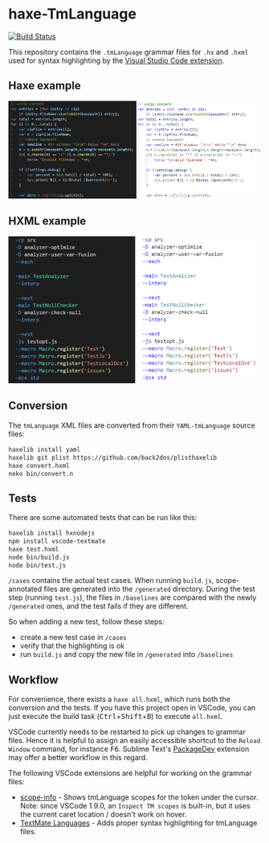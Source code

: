 # haxe-TmLanguage

[![Build Status](https://travis-ci.org/vshaxe/haxe-TmLanguage.svg?branch=master)](https://travis-ci.org/vshaxe/haxe-TmLanguage)

This repository contains the `.tmLanguage` grammar files for `.hx` and `.hxml` used for syntax highlighting by the [Visual Studio Code extension](https://github.com/vshaxe/vshaxe).

## Haxe example

![Haxe highlighting](images/haxe.png)

## HXML example

![hxml highlighting](images/hxml.png)

## Conversion

The `tmLanguage` XML files are converted from their `YAML-tmLanguage` source files:

```
haxelib install yaml
haxelib git plist https://github.com/back2dos/plisthaxelib
haxe convert.hxml
neko bin/convert.n
```

## Tests

There are some automated tests that can be run like this:

```
haxelib install hxnodejs
npm install vscode-textmate
haxe test.hxml
node bin/build.js
node bin/test.js
```

`/cases` contains the actual test cases. When running `build.js`, scope-annotated files are generated into the `/generated` directory. During the test step (running `test.js`), the files in `/baselines` are compared with the newly `/generated` ones, and the test fails if they are different.

So when adding a new test, follow these steps:

- create a new test case in `/cases`
- verify that the highlighting is ok
- run `build.js` and copy the new file in `/generated` into `/baselines`

## Workflow

For convenience, there exists a `haxe all.hxml`, which runs both the conversion and the tests. If you have this project open in VSCode, you can just execute the build task (<kbd>Ctrl</kbd>+<kbd>Shift</kbd>+<kbd>B</kbd>) to execute `all.hxml`.

VSCode currently needs to be restarted to pick up changes to grammar files. Hence it is helpful to assign an easily accessible shortcut to the `Reload Window` command, for instance <kbd>F6</kbd>. Sublime Text's [PackageDev](https://github.com/SublimeText/PackageDev) extension may offer a better workflow in this regard.

The following VSCode extensions are helpful for working on the grammar files:

- [scope-info](https://marketplace.visualstudio.com/items?itemName=siegebell.scope-info) - Shows tmLanguage scopes for the token under the cursor. Note: since VSCode 1.9.0, an `Inspect TM scopes` is built-in, but it uses the current caret location / doesn't work on hover.
- [TextMate Languages](https://marketplace.visualstudio.com/items?itemName=Togusa09.tmlanguage) - Adds proper syntax highlighting for tmLanguage files.

